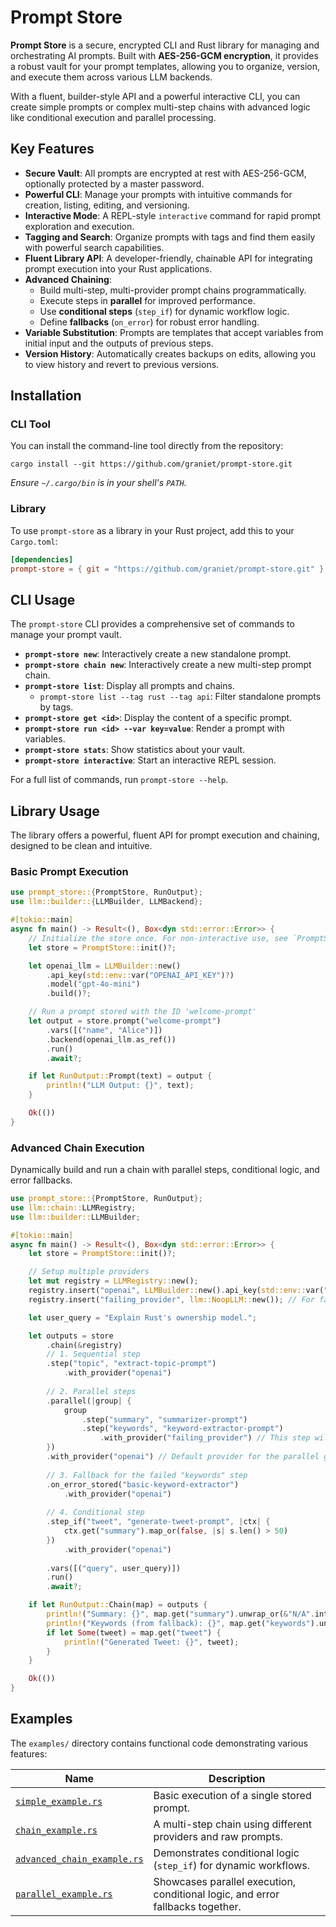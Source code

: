 # Prompt Store

**Prompt Store** is a secure, encrypted CLI and Rust library for managing and orchestrating AI prompts. Built with **AES-256-GCM encryption**, it provides a robust vault for your prompt templates, allowing you to organize, version, and execute them across various LLM backends.

With a fluent, builder-style API and a powerful interactive CLI, you can create simple prompts or complex multi-step chains with advanced logic like conditional execution and parallel processing.

## Key Features

  - **Secure Vault**: All prompts are encrypted at rest with AES-256-GCM, optionally protected by a master password.
  - **Powerful CLI**: Manage your prompts with intuitive commands for creation, listing, editing, and versioning.
  - **Interactive Mode**: A REPL-style `interactive` command for rapid prompt exploration and execution.
  - **Tagging and Search**: Organize prompts with tags and find them easily with powerful search capabilities.
  - **Fluent Library API**: A developer-friendly, chainable API for integrating prompt execution into your Rust applications.
  - **Advanced Chaining**:
      - Build multi-step, multi-provider prompt chains programmatically.
      - Execute steps in **parallel** for improved performance.
      - Use **conditional steps** (`step_if`) for dynamic workflow logic.
      - Define **fallbacks** (`on_error`) for robust error handling.
  - **Variable Substitution**: Prompts are templates that accept variables from initial input and the outputs of previous steps.
  - **Version History**: Automatically creates backups on edits, allowing you to view history and revert to previous versions.

## Installation

### CLI Tool

You can install the command-line tool directly from the repository:

```shell
cargo install --git https://github.com/graniet/prompt-store.git
```

*Ensure `~/.cargo/bin` is in your shell's `PATH`.*

### Library

To use `prompt-store` as a library in your Rust project, add this to your `Cargo.toml`:

```toml
[dependencies]
prompt-store = { git = "https://github.com/graniet/prompt-store.git" }
```

## CLI Usage

The `prompt-store` CLI provides a comprehensive set of commands to manage your prompt vault.

  - **`prompt-store new`**: Interactively create a new standalone prompt.
  - **`prompt-store chain new`**: Interactively create a new multi-step prompt chain.
  - **`prompt-store list`**: Display all prompts and chains.
      - `prompt-store list --tag rust --tag api`: Filter standalone prompts by tags.
  - **`prompt-store get <id>`**: Display the content of a specific prompt.
  - **`prompt-store run <id> --var key=value`**: Render a prompt with variables.
  - **`prompt-store stats`**: Show statistics about your vault.
  - **`prompt-store interactive`**: Start an interactive REPL session.

For a full list of commands, run `prompt-store --help`.

## Library Usage

The library offers a powerful, fluent API for prompt execution and chaining, designed to be clean and intuitive.

### Basic Prompt Execution

```rust
use prompt_store::{PromptStore, RunOutput};
use llm::builder::{LLMBuilder, LLMBackend};

#[tokio::main]
async fn main() -> Result<(), Box<dyn std::error::Error>> {
    // Initialize the store once. For non-interactive use, see `PromptStore::with_password()`.
    let store = PromptStore::init()?;

    let openai_llm = LLMBuilder::new()
        .api_key(std::env::var("OPENAI_API_KEY")?)
        .model("gpt-4o-mini")
        .build()?;

    // Run a prompt stored with the ID 'welcome-prompt'
    let output = store.prompt("welcome-prompt")
        .vars([("name", "Alice")])
        .backend(openai_llm.as_ref())
        .run()
        .await?;

    if let RunOutput::Prompt(text) = output {
        println!("LLM Output: {}", text);
    }

    Ok(())
}
```

### Advanced Chain Execution

Dynamically build and run a chain with parallel steps, conditional logic, and error fallbacks.

```rust
use prompt_store::{PromptStore, RunOutput};
use llm::chain::LLMRegistry;
use llm::builder::LLMBuilder;

#[tokio::main]
async fn main() -> Result<(), Box<dyn std::error::Error>> {
    let store = PromptStore::init()?;

    // Setup multiple providers
    let mut registry = LLMRegistry::new();
    registry.insert("openai", LLMBuilder::new().api_key(std::env::var("OPENAI_API_KEY")?).build()?);
    registry.insert("failing_provider", llm::NoopLLM::new()); // For fallback demo

    let user_query = "Explain Rust's ownership model.";

    let outputs = store
        .chain(&registry)
        // 1. Sequential step
        .step("topic", "extract-topic-prompt")
            .with_provider("openai")
        
        // 2. Parallel steps
        .parallel(|group| {
            group
                .step("summary", "summarizer-prompt")
                .step("keywords", "keyword-extractor-prompt")
                    .with_provider("failing_provider") // This step will fail
        })
        .with_provider("openai") // Default provider for the parallel group
        
        // 3. Fallback for the failed "keywords" step
        .on_error_stored("basic-keyword-extractor")
            .with_provider("openai")
        
        // 4. Conditional step
        .step_if("tweet", "generate-tweet-prompt", |ctx| {
            ctx.get("summary").map_or(false, |s| s.len() > 50)
        })
            .with_provider("openai")
        
        .vars([("query", user_query)])
        .run()
        .await?;

    if let RunOutput::Chain(map) = outputs {
        println!("Summary: {}", map.get("summary").unwrap_or(&"N/A".into()));
        println!("Keywords (from fallback): {}", map.get("keywords").unwrap_or(&"N/A".into()));
        if let Some(tweet) = map.get("tweet") {
            println!("Generated Tweet: {}", tweet);
        }
    }

    Ok(())
}
```

## Examples

The `examples/` directory contains functional code demonstrating various features:

| Name                                       | Description                                                                 |
| ------------------------------------------ | --------------------------------------------------------------------------- |
| [`simple_example.rs`](examples/simple_example.rs)             | Basic execution of a single stored prompt.                                  |
| [`chain_example.rs`](examples/chain_example.rs)               | A multi-step chain using different providers and raw prompts.               |
| [`advanced_chain_example.rs`](examples/advanced_chain_example.rs) | Demonstrates conditional logic (`step_if`) for dynamic workflows.           |
| [`parallel_example.rs`](examples/parallel_example.rs)           | Showcases parallel execution, conditional logic, and error fallbacks together. |